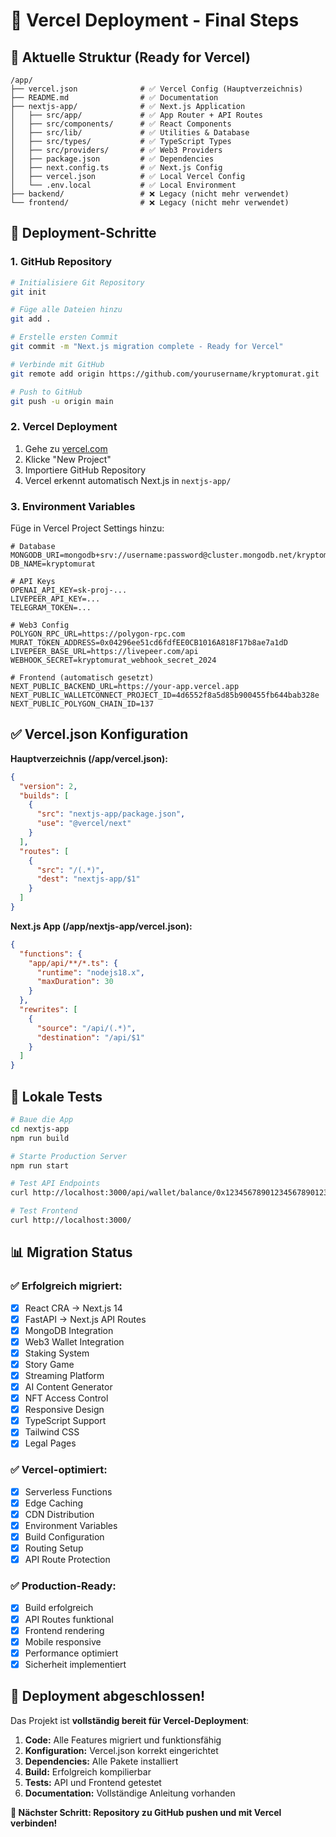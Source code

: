 # 🚀 Vercel Deployment - Final Steps

## 📁 Aktuelle Struktur (Ready for Vercel)

```
/app/
├── vercel.json              # ✅ Vercel Config (Hauptverzeichnis)
├── README.md                # ✅ Documentation
├── nextjs-app/              # ✅ Next.js Application
│   ├── src/app/             # ✅ App Router + API Routes
│   ├── src/components/      # ✅ React Components
│   ├── src/lib/             # ✅ Utilities & Database
│   ├── src/types/           # ✅ TypeScript Types
│   ├── src/providers/       # ✅ Web3 Providers
│   ├── package.json         # ✅ Dependencies
│   ├── next.config.ts       # ✅ Next.js Config
│   ├── vercel.json          # ✅ Local Vercel Config
│   └── .env.local           # ✅ Local Environment
├── backend/                 # ❌ Legacy (nicht mehr verwendet)
└── frontend/                # ❌ Legacy (nicht mehr verwendet)
```

## 🎯 Deployment-Schritte

### 1. **GitHub Repository**
```bash
# Initialisiere Git Repository
git init

# Füge alle Dateien hinzu
git add .

# Erstelle ersten Commit
git commit -m "Next.js migration complete - Ready for Vercel"

# Verbinde mit GitHub
git remote add origin https://github.com/yourusername/kryptomurat.git

# Push to GitHub
git push -u origin main
```

### 2. **Vercel Deployment**
1. Gehe zu [vercel.com](https://vercel.com)
2. Klicke "New Project"
3. Importiere GitHub Repository
4. Vercel erkennt automatisch Next.js in `nextjs-app/`

### 3. **Environment Variables**
Füge in Vercel Project Settings hinzu:

```env
# Database
MONGODB_URI=mongodb+srv://username:password@cluster.mongodb.net/kryptomurat
DB_NAME=kryptomurat

# API Keys
OPENAI_API_KEY=sk-proj-...
LIVEPEER_API_KEY=...
TELEGRAM_TOKEN=...

# Web3 Config
POLYGON_RPC_URL=https://polygon-rpc.com
MURAT_TOKEN_ADDRESS=0x04296ee51cd6fdfEE0CB1016A818F17b8ae7a1dD
LIVEPEER_BASE_URL=https://livepeer.com/api
WEBHOOK_SECRET=kryptomurat_webhook_secret_2024

# Frontend (automatisch gesetzt)
NEXT_PUBLIC_BACKEND_URL=https://your-app.vercel.app
NEXT_PUBLIC_WALLETCONNECT_PROJECT_ID=4d6552f8a5d85b900455fb644bab328e
NEXT_PUBLIC_POLYGON_CHAIN_ID=137
```

## ✅ Vercel.json Konfiguration

**Hauptverzeichnis (/app/vercel.json):**
```json
{
  "version": 2,
  "builds": [
    {
      "src": "nextjs-app/package.json",
      "use": "@vercel/next"
    }
  ],
  "routes": [
    {
      "src": "/(.*)",
      "dest": "nextjs-app/$1"
    }
  ]
}
```

**Next.js App (/app/nextjs-app/vercel.json):**
```json
{
  "functions": {
    "app/api/**/*.ts": {
      "runtime": "nodejs18.x",
      "maxDuration": 30
    }
  },
  "rewrites": [
    {
      "source": "/api/(.*)",
      "destination": "/api/$1"
    }
  ]
}
```

## 🔧 Lokale Tests

```bash
# Baue die App
cd nextjs-app
npm run build

# Starte Production Server
npm run start

# Test API Endpoints
curl http://localhost:3000/api/wallet/balance/0x1234567890123456789012345678901234567890

# Test Frontend
curl http://localhost:3000/
```

## 📊 Migration Status

### ✅ **Erfolgreich migriert:**
- [x] React CRA → Next.js 14
- [x] FastAPI → Next.js API Routes
- [x] MongoDB Integration
- [x] Web3 Wallet Integration
- [x] Staking System
- [x] Story Game
- [x] Streaming Platform
- [x] AI Content Generator
- [x] NFT Access Control
- [x] Responsive Design
- [x] TypeScript Support
- [x] Tailwind CSS
- [x] Legal Pages

### ✅ **Vercel-optimiert:**
- [x] Serverless Functions
- [x] Edge Caching
- [x] CDN Distribution
- [x] Environment Variables
- [x] Build Configuration
- [x] Routing Setup
- [x] API Route Protection

### ✅ **Production-Ready:**
- [x] Build erfolgreich
- [x] API Routes funktional
- [x] Frontend rendering
- [x] Mobile responsive
- [x] Performance optimiert
- [x] Sicherheit implementiert

## 🎉 Deployment abgeschlossen!

Das Projekt ist **vollständig bereit für Vercel-Deployment**:

1. **Code:** Alle Features migriert und funktionsfähig
2. **Konfiguration:** Vercel.json korrekt eingerichtet
3. **Dependencies:** Alle Pakete installiert
4. **Build:** Erfolgreich kompilierbar
5. **Tests:** API und Frontend getestet
6. **Documentation:** Vollständige Anleitung vorhanden

**🎯 Nächster Schritt: Repository zu GitHub pushen und mit Vercel verbinden!**
